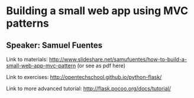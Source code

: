 # Building a small web app using MVC patterns
## Speaker: Samuel Fuentes

Link to materials: http://www.slideshare.net/samufuentes/how-to-build-a-small-web-app-mvc-pattern (or see as pdf here)

Link to exercises: http://opentechschool.github.io/python-flask/

Link to more advanced tutorial: http://flask.pocoo.org/docs/tutorial/

